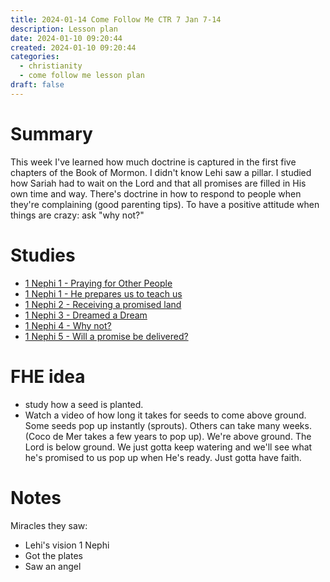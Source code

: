 ```yaml
---
title: 2024-01-14 Come Follow Me CTR 7 Jan 7-14
description: Lesson plan
date: 2024-01-10 09:20:44
created: 2024-01-10 09:20:44
categories:
  - christianity
  - come follow me lesson plan
draft: false
---
```

# Summary

This week I've learned how much doctrine is captured in the first five chapters of the Book of Mormon. I didn't know Lehi saw a pillar. I studied how Sariah had to wait on the Lord and that all promises are filled in His own time and way. There's doctrine in how to respond to people when they're complaining (good parenting tips). To have a positive attitude when things are crazy: ask "why not?"

# Studies

- [1 Nephi 1 - Praying for Other People](1-nephi-1-praying-for-other-people.md)
- [1 Nephi 1 - He prepares us to teach us](1-Nephi-1-he-prepares-us-to-teach-us.md)
- [1 Nephi 2 - Receiving a promised land](1-nephi-2-receiving-a-promised-land.md)
- [1 Nephi 3 - Dreamed a Dream](1-nephi-3-dreamed-a-dream.md)
- [1 Nephi 4 - Why not?](1-nephi-4-why-not.md)
- [1 Nephi 5 - Will a promise be delivered?](1-nephi-5-trusting-a-promise.md)

# FHE idea

- study how a seed is planted. 
- Watch a video of how long it takes for seeds to come above ground. Some seeds pop up instantly (sprouts). Others can take many weeks. (Coco de Mer takes a few years to pop up). We're above ground. The Lord is below ground. We just gotta keep watering and we'll see what he's promised to us pop up when He's ready. Just gotta have faith. 

# Notes

Miracles they saw:
- Lehi's vision 1 Nephi
- Got the plates
- Saw an angel